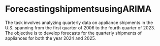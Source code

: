 # ForecastingshipmentsusingARIMA
The task involves analyzing quarterly data on appliance shipments in the U.S. spanning from the first quarter of 2006 to the fourth quarter of 2023. The objective is to develop forecasts for the quarterly shipments of appliances for both the year 2024 and 2025.
